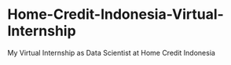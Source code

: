 # Home-Credit-Indonesia-Virtual-Internship
My Virtual Internship as Data Scientist at Home Credit Indonesia
